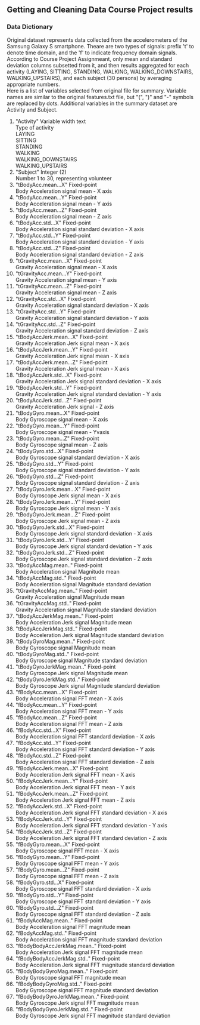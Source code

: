 ## Getting and Cleaning Data Course Project results
### Data Dictionary
  Original dataset represents data collected from the accelerometers of the Samsung Galaxy S smartphone. Theare are two types of signals: prefix 't' to denote time domain, and the 'f' to indicate frequency domain signals.  
	According to Course Project Assignmeant, only mean and standard deviation columns subsetted from it, and then results aggregated for each activity (LAYING, SITTING, STANDING, WALKING, WALKING_DOWNSTAIRS, WALKING_UPSTAIRS), and each subject (30 persons) by averaging appropriate numbers.  
	Here is a list of variables selected from original file for summary. Variable names are similar to the original features.txt file, but "(", ")" and "-" symbols are replaced by dots. Additional variables in the summary dataset are Activity and Subject.  
1. "Activity"	Variable width text  
  Type of activity  
  LAYING  
  SITTING   
  STANDING   
  WALKING   
  WALKING_DOWNSTAIRS   
  WALKING_UPSTAIRS   
2. "Subject"	Integer (2)   
   Number 1 to 30, representing volunteer
3. "tBodyAcc.mean...X"		Fixed-point  
   Body Acceleration signal mean - X axis
4. "tBodyAcc.mean...Y"		Fixed-point  
   Body Acceleration signal mean - Y axis
5. "tBodyAcc.mean...Z"		Fixed-point  
   Body Acceleration signal mean - Z axis
6. "tBodyAcc.std...X"		Fixed-point  
   Body Acceleration signal standard deviation - X axis
7. "tBodyAcc.std...Y" 		Fixed-point  
   Body Acceleration signal standard deviation - Y axis
8. "tBodyAcc.std...Z"		Fixed-point  
   Body Acceleration signal standard deviation - Z axis 
9. "tGravityAcc.mean...X" 	Fixed-point  
   Gravity Acceleration signal mean - X axis
10. "tGravityAcc.mean...Y"	Fixed-point  
   Gravity Acceleration signal mean - Y axis
11. "tGravityAcc.mean...Z" 	Fixed-point  
   Gravity Acceleration signal mean - Z axis
12. "tGravityAcc.std...X" 	Fixed-point  
   Gravity Acceleration signal standard deviation - X axis
13. "tGravityAcc.std...Y" 	Fixed-point  
   Gravity Acceleration signal standard deviation - Y axis
14. "tGravityAcc.std...Z" 	Fixed-point  
   Gravity Acceleration signal standard deviation - Z axis
15. "tBodyAccJerk.mean...X" 	Fixed-point  
   Gravity Acceleration Jerk signal mean - X axis
16. "tBodyAccJerk.mean...Y" 	Fixed-point  
   Gravity Acceleration Jerk signal mean - X axis
17. "tBodyAccJerk.mean...Z" 	Fixed-point  
   Gravity Acceleration Jerk signal mean - X axis
18. "tBodyAccJerk.std...X" 	Fixed-point  
   Gravity Acceleration Jerk signal standard deviation - X axis
19. "tBodyAccJerk.std...Y" 	Fixed-point  
   Gravity Acceleration Jerk signal standard deviation - Y axis
20. "tBodyAccJerk.std...Z" 	Fixed-point  
   Gravity Acceleration Jerk signal  - Z axis
21. "tBodyGyro.mean...X" 	Fixed-point  
   Body Gyroscope signal mean - X axis
22. "tBodyGyro.mean...Y" 	Fixed-point  
   Body Gyroscope signal mean - Yvaxis
23. "tBodyGyro.mean...Z" 	Fixed-point  
   Body Gyroscope signal mean - Z axis
24. "tBodyGyro.std...X" 		Fixed-point  
   Body Gyroscope signal standard deviation - X axis
25. "tBodyGyro.std...Y" 		Fixed-point  
   Body Gyroscope signal standard deviation - Y axis
26. "tBodyGyro.std...Z" 		Fixed-point  
   Body Gyroscope signal standard deviation - Z axis
27. "tBodyGyroJerk.mean...X" 	Fixed-point  
   Body Gyroscope Jerk signal mean - X axis
28. "tBodyGyroJerk.mean...Y" 	Fixed-point  
   Body Gyroscope Jerk signal mean - Y axis
29. "tBodyGyroJerk.mean...Z"	Fixed-point  
   Body Gyroscope Jerk signal mean - Z axis
30. "tBodyGyroJerk.std...X" 	Fixed-point  
   Body Gyroscope Jerk signal standard deviation - X axis
31. "tBodyGyroJerk.std...Y" 	Fixed-point  
   Body Gyroscope Jerk signal standard deviation - Y axis
32. "tBodyGyroJerk.std...Z" 	Fixed-point  
   Body Gyroscope Jerk signal standard deviation - Z axis
33. "tBodyAccMag.mean.." 	Fixed-point  
   Body Acceleration signal Magnitude mean  
34. "tBodyAccMag.std.." 		Fixed-point  
   Body Acceleration signal Magnitude standard deviation
35. "tGravityAccMag.mean.." 	Fixed-point  
   Gravity Acceleration signal Magnitude mean
36. "tGravityAccMag.std.." 	Fixed-point  
   Gravity Acceleration signal Magnitude standard deviation
37. "tBodyAccJerkMag.mean.." 	Fixed-point  
   Body Acceleration Jerk signal Magnitude mean
38. "tBodyAccJerkMag.std.." 	Fixed-point  
   Body Acceleration Jerk signal Magnitude standard deviation
39. "tBodyGyroMag.mean.." 	Fixed-point  
   Body Gyroscope signal Magnitude mean
40. "tBodyGyroMag.std.." 	Fixed-point  
   Body Gyroscope signal Magnitude standard deviation
41. "tBodyGyroJerkMag.mean.." 	Fixed-point  
   Body Gyroscope Jerk signal Magnitude mean
42. "tBodyGyroJerkMag.std.." 	Fixed-point  
   Body Gyroscope Jerk signal Magnitude standard deviation
43. "fBodyAcc.mean...X" 		Fixed-point  
    Body Acceleration signal FFT mean - X axis
44. "fBodyAcc.mean...Y" 		Fixed-point  
    Body Acceleration signal FFT mean - Y axis
45. "fBodyAcc.mean...Z" 		Fixed-point  
    Body Acceleration signal FFT mean - Z axis
46. "fBodyAcc.std...X" 		Fixed-point  
   Body Acceleration signal FFT standard deviation - X axis
47. "fBodyAcc.std...Y" 		Fixed-point  
   Body Acceleration signal FFT standard deviation - Y axis
48. "fBodyAcc.std...Z" 		Fixed-point  
   Body Acceleration signal FFT standard deviation - Z axis
49. "fBodyAccJerk.mean...X" 	Fixed-point  
    Body Acceleration Jerk signal FFT mean - X axis
50. "fBodyAccJerk.mean...Y" 	Fixed-point  
    Body Acceleration Jerk signal FFT mean - Y axis
51. "fBodyAccJerk.mean...Z" 	Fixed-point  
    Body Acceleration Jerk signal FFT mean - Z axis
52. "fBodyAccJerk.std...X" 	Fixed-point  
   Body Acceleration Jerk signal FFT standard deviation - X axis
53. "fBodyAccJerk.std...Y" 	Fixed-point  
   Body Acceleration Jerk signal FFT standard deviation - Y axis
54. "fBodyAccJerk.std...Z" 	Fixed-point  
   Body Acceleration Jerk signal FFT standard deviation - Z axis
55. "fBodyGyro.mean...X" 	Fixed-point  
    Body Gyroscope signal FFT mean - X axis
56. "fBodyGyro.mean...Y" 	Fixed-point  
    Body Gyroscope signal FFT mean - Y axis
57. "fBodyGyro.mean...Z" 	Fixed-point  
    Body Gyroscope signal FFT mean - Z axis
58. "fBodyGyro.std...X" 		Fixed-point  
    Body Gyroscope signal FFT standard deviation - X axis
59. "fBodyGyro.std...Y" 		Fixed-point  
    Body Gyroscope signal FFT standard deviation - Y axis
60. "fBodyGyro.std...Z" 		Fixed-point  
    Body Gyroscope signal FFT standard deviation - Z axis
61. "fBodyAccMag.mean.." 	Fixed-point  
    Body Acceleration signal FFT magnitude mean
62. "fBodyAccMag.std.." 		Fixed-point  
    Body Acceleration signal FFT magnitude standard deviation
63. "fBodyBodyAccJerkMag.mean.." Fixed-point  
    Body Acceleration Jerk signal FFT magnitude mean
64. "fBodyBodyAccJerkMag.std.." 	Fixed-point  
    Body Acceleration Jerk signal FFT magnitude standard deviation
65. "fBodyBodyGyroMag.mean.." 	Fixed-point  
    Body Gyroscope signal FFT magnitude mean
66. "fBodyBodyGyroMag.std.." 	Fixed-point  
    Body Gyroscope signal FFT magnitude standard deviation
67. "fBodyBodyGyroJerkMag.mean.." Fixed-point  
    Body Gyroscope Jerk signal FFT magnitude mean
68. "fBodyBodyGyroJerkMag.std.."	Fixed-point  
    Body Gyroscope Jerk signal FFT magnitude standard deviation
